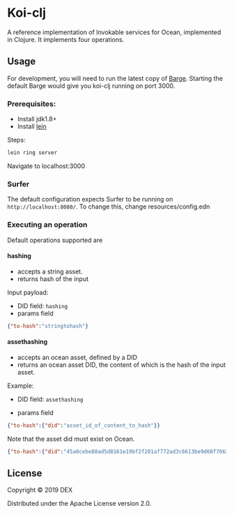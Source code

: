 # Koi-clj 

A reference implementation of Invokable services for Ocean, implemented in Clojure. It implements four operations.

## Usage

For development, you will need to run the latest copy of [Barge](https://github.com/DEX-Company/barge). Starting the default Barge would give you koi-clj running on port 3000.


### Prerequisites:

- Install jdk1.8+
- Install [lein](https://leiningen.org)
 
Steps:

``` bash 
lein ring server
```

Navigate to localhost:3000

### Surfer

The default configuration expects Surfer to be running on `http://localhost:8080/`. To change this, change resources/config.edn

### Executing an operation

Default operations supported are

#### hashing

  - accepts a string asset.  
  - returns hash of the input

Input payload:
- DID field: `hashing` 
- params field
```json
{"to-hash":"stringtohash"}
```
  
#### assethashing

  - accepts an ocean asset, defined by a DID
  - returns an ocean asset DID, the content of which is the hash of the input asset.
  
Example:

- DID field: `assethashing` 

- params field
```json
{"to-hash":{"did":"asset_id_of_content_to_hash"}}
```

Note that the asset did must exist on Ocean.
 
```json
{"to-hash":{"did":"45a8cebe88ad5d8161e19bf2f201af772ad3c6613be9d60f7663a8c33646b203"}}
```

  

## License

Copyright © 2019 DEX

Distributed under the Apache License version 2.0.
